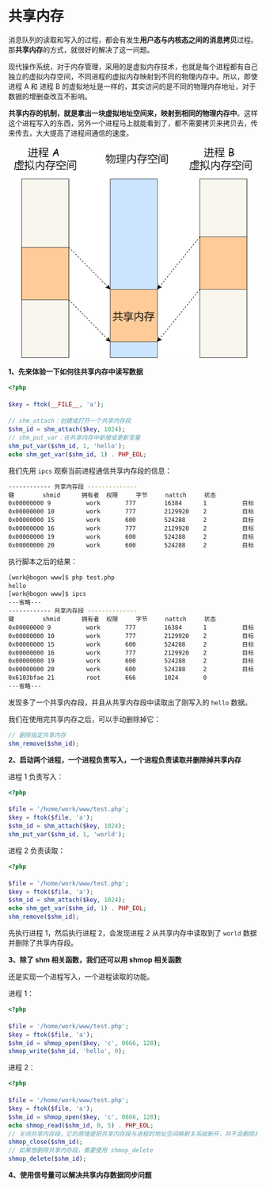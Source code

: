 # 共享内存

消息队列的读取和写入的过程，都会有发生**用户态与内核态之间的消息拷贝**过程。那**共享内存**的方式，就很好的解决了这一问题。  

现代操作系统，对于内存管理，采用的是虚拟内存技术，也就是每个进程都有自己独立的虚拟内存空间，不同进程的虚拟内存映射到不同的物理内存中。所以，即使进程 A 和 进程 B 的虚拟地址是一样的，其实访问的是不同的物理内存地址，对于数据的增删查改互不影响。  

**共享内存的机制，就是拿出一块虚拟地址空间来，映射到相同的物理内存中**。这样这个进程写入的东西，另外一个进程马上就能看到了，都不需要拷贝来拷贝去，传来传去，大大提高了进程间通信的速度。  

<div align=center><img src="https://raw.githubusercontent.com/duiying/img/master/共享内存.png" width="600"></div>  

**1、先来体验一下如何往共享内存中读写数据**  

```php
<?php

$key = ftok(__FILE__, 'a');

// shm_attach：创建或打开一个共享内存段
$shm_id = shm_attach($key, 1024);
// shm_put_var：在共享内存中新增或更新变量
shm_put_var($shm_id, 1, 'hello');
echo shm_get_var($shm_id, 1) . PHP_EOL;
```

我们先用 `ipcs` 观察当前进程通信共享内存段的信息：  

```sh
------------ 共享内存段 --------------
键        shmid      拥有者  权限     字节     nattch     状态
0x00000000 9          work       777        16384      1          目标
0x00000000 10         work       777        2129920    2          目标
0x00000000 15         work       600        524288     2          目标
0x00000000 16         work       777        2129920    2          目标
0x00000000 19         work       600        524288     2          目标
0x00000000 20         work       600        524288     2          目标
```

执行脚本之后的结果：  

```sh
[work@bogon www]$ php test.php
hello
[work@bogon www]$ ipcs
---省略---
------------ 共享内存段 --------------
键        shmid      拥有者  权限     字节     nattch     状态
0x00000000 9          work       777        16384      1          目标
0x00000000 10         work       777        2129920    2          目标
0x00000000 15         work       600        524288     2          目标
0x00000000 16         work       777        2129920    2          目标
0x00000000 19         work       600        524288     2          目标
0x00000000 20         work       600        524288     2          目标
0x6103bfae 21         root       666        1024       0
---省略---
```

发现多了一个共享内存段，并且从共享内存段中读取出了刚写入的 `hello` 数据。  

我们在使用完共享内存之后，可以手动删除掉它：  

```php
// 删除指定共享内存
shm_remove($shm_id);
```

**2、启动两个进程，一个进程负责写入，一个进程负责读取并删除掉共享内存**  

进程 1 负责写入：  

```php
<?php

$file = '/home/work/www/test.php';
$key = ftok($file, 'a');
$shm_id = shm_attach($key, 1024);
shm_put_var($shm_id, 1, 'world');
```

进程 2 负责读取：  

```php
<?php

$file = '/home/work/www/test.php';
$key = ftok($file, 'a');
$shm_id = shm_attach($key, 1024);
echo shm_get_var($shm_id, 1) . PHP_EOL;
shm_remove($shm_id);
```

先执行进程 1，然后执行进程 2，会发现进程 2 从共享内存中读取到了 `world` 数据并删除了共享内存段。  

**3、除了 shm 相关函数，我们还可以用 shmop 相关函数**  

还是实现一个进程写入，一个进程读取的功能。  

进程 1：  

```php
<?php

$file = '/home/work/www/test.php';
$key = ftok($file, 'a');
$shm_id = shmop_open($key, 'c', 0666, 128);
shmop_write($shm_id, 'hello', 0);
```

进程 2：

```php
<?php

$file = '/home/work/www/test.php';
$key = ftok($file, 'a');
$shm_id = shmop_open($key, 'c', 0666, 128);
echo shmop_read($shm_id, 0, 5) . PHP_EOL;
// 关闭共享内存段，它的原理是把共享内存段与进程的地址空间映射关系给断开，并不会删除共享内存
shmop_close($shm_id);
// 如果想删除共享内存段，需要使用 shmop_delete
shmop_delete($shm_id);
```

**4、使用信号量可以解决共享内存数据同步问题**  

